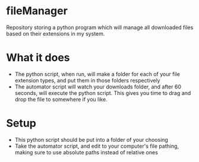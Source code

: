 # fileManager
Repository storing a python program which will manage all downloaded files based on their extensions in my system.

# What it does
* The python script, when run, will make a folder for each of your file extension types, and put them in those folders respectively
* The automator script will watch your downloads folder, and after 60 seconds, will execute the python script. This gives you time to drag and drop the file to somewhere if you like.

# Setup
* This python script should be put into a folder of your choosing
* Take the automator script, and edit to your computer's file pathing, making sure to use absolute paths instead of relative ones
